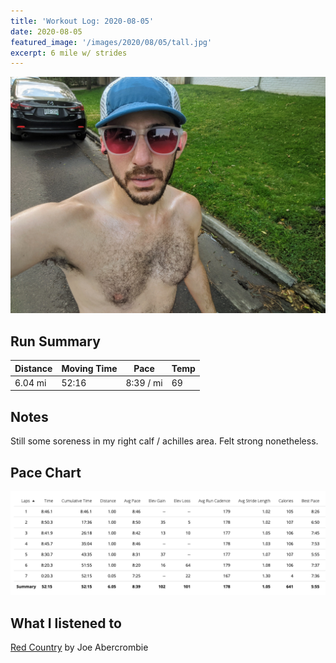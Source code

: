 ```yaml
---
title: 'Workout Log: 2020-08-05'
date: 2020-08-05
featured_image: '/images/2020/08/05/tall.jpg'
excerpt: 6 mile w/ strides
---
```


![](/images/2020/08/05/wide.jpg)

## Run Summary

| Distance   | Moving Time            | Pace        | Temp  |
|------------|------------------------|-------------|-------|
|  6.04 mi   |    52:16               |  8:39 / mi  |  69   |

## Notes

Still some soreness in my right calf / achilles area. Felt strong nonetheless.

## Pace Chart

![](/images/2020/08/05/splits.png)

## What I listened to
[Red Country](https://www.goodreads.com/book/show/13521459-red-country) by Joe Abercrombie
